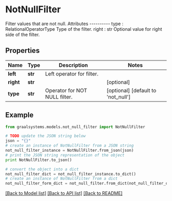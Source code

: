 # NotNullFilter

Filter values that are not null.  Attributes ---------- type : RelationalOperatorType     Type of the filter. right : str     Optional value for right side of the filter.

## Properties

Name | Type | Description | Notes
------------ | ------------- | ------------- | -------------
**left** | **str** | Left operator for filter. | 
**right** | **str** |  | [optional] 
**type** | **str** | Operator for NOT NULL filter. | [optional] [default to 'not_null']

## Example

```python
from graalsystems.models.not_null_filter import NotNullFilter

# TODO update the JSON string below
json = "{}"
# create an instance of NotNullFilter from a JSON string
not_null_filter_instance = NotNullFilter.from_json(json)
# print the JSON string representation of the object
print NotNullFilter.to_json()

# convert the object into a dict
not_null_filter_dict = not_null_filter_instance.to_dict()
# create an instance of NotNullFilter from a dict
not_null_filter_form_dict = not_null_filter.from_dict(not_null_filter_dict)
```
[[Back to Model list]](../README.md#documentation-for-models) [[Back to API list]](../README.md#documentation-for-api-endpoints) [[Back to README]](../README.md)


